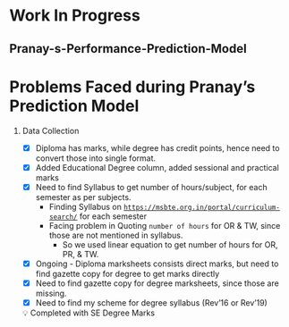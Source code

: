 # Work In Progress
## Pranay-s-Performance-Prediction-Model

# Problems Faced during Pranay’s Prediction Model

1. Data Collection 
    - [x]  Diploma has marks, while degree has credit points, hence need to convert those into single format.
    - [x]  Added Educational Degree column, added sessional and practical marks
    - [x]  Need to find Syllabus to get number of hours/subject, for each semester as per subjects.
        - Finding Syllabus on [`https://msbte.org.in/portal/curriculum-search/`](https://msbte.org.in/portal/curriculum-search/) for each semester
        - Facing problem in Quoting `number of hours` for OR & TW, since those are not mentioned in syllabus.
            - So we used linear equation to get number of hours for OR, PR, & TW.
    - [x]  Ongoing - Diploma marksheets consists direct marks, but need to find gazette copy for degree to get marks directly
    - [x]  Need to find gazette copy for degree marksheets, since those are missing.
    - [x]  Need to find my scheme for degree syllabus (Rev’16 or Rev’19)
    
    <aside>
    💡 Completed with SE Degree Marks
    
    </aside>
